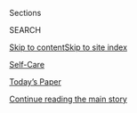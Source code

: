 <div id="app">

<div>

<div class="NYTAppHideMasthead css-zz1s19 e1suatyy0">

<div class="section css-ui9rw0 e1suatyy2">

<div class="css-11hrj97 er09x8g0">

<div class="css-6n7j50">

</div>

<span class="css-1dv1kvn">Sections</span>

<div class="css-10488qs">

<span class="css-1dv1kvn">SEARCH</span>

</div>

[Skip to content](#site-content)[Skip to site
index](#site-index)

</div>

<div id="masthead-section-label" class="css-1fnb9ct eaxe0e00">

[Self-Care](https://www.nytimes3xbfgragh.onion/section/style/self-care/)

</div>

<div class="css-10698na e1huz5gh0">

</div>

</div>

<div id="masthead-bar-one" class="section hasLinks css-15hmgas e1csuq9d3">

<div class="css-uqyvli e1csuq9d0">

</div>

<div class="css-1uqjmks e1csuq9d1">

</div>

<div class="css-9e9ivx">

[](https://myaccount.nytimes3xbfgragh.onion/auth/login?response_type=cookie&client_id=vi)

</div>

<div class="css-1bvtpon e1csuq9d2">

[Today’s Paper](https://www.nytimes3xbfgragh.onion/section/todayspaper)

</div>

</div>

</div>

</div>

<div data-aria-hidden="false">

<div id="site-content" data-role="main">

<div id="top-wrapper" class="css-15p45cc eaca97t0" type="top">

<div id="top-slug" class="css-19x0jxb eaca97t1" hidden="">

Advertisement

</div>

[Continue reading the main
story](#after-top)

<div class="ad top-wrapper" style="text-align:center;height:100%;display:block;min-height:90px">

<div id="top" class="place-ad" data-position="top" data-size-key="top">

</div>

</div>

<div id="after-top">

</div>

</div>

<div id="collection-scam-or-not" class="section css-15h4p1b e9abtgs0">

<div class="css-1j21atc e1svk9qx1">

<div class="css-fmiefx e1svk9qx2">

<div class="css-1hk7r2m eu54l5x0">

<div id="sponsor-wrapper" class="css-7a1pgi eaca97t0" type="sponsor" hidden="">

<div id="sponsor-slug" class="css-1l4mleb eaca97t1" hidden="">

Supported by

</div>

[Continue reading the main
story](#after-sponsor)

<div id="sponsor" class="ad sponsor-wrapper" style="text-align:left;height:100%;display:block">

</div>

<div id="after-sponsor">

</div>

</div>

</div>

### <span class="css-5xm8y ezz4tcd1">[Style](/section/style)</span>

</div>

<div class="css-nfcc9b e1svk9qx3">

<div class="css-vl9dhg e1svk9qx5">

<div class="css-1nrhkj6 e1svk9qx6">

# Scam or Not

<div class="follow-button-placeholder" data-collection-id="">

</div>

</div>

## <span>Fact-based information on wellness trends: Some might change your life — and some might just take your money.</span>

</div>

</div>

## <span>Fact-based information on wellness trends: Some might change your life — and some might just take your money.</span>

</div>

<div class="css-1rclpnj ekkqrpp0">

</div>

<div class="css-185go5a e1o5byef0">

<div class="css-15cbhtu">

  - [Latest](#stream-panel)
  - <span class="css-6n7j50">Search</span>
    <div class="control">
    <div class="label-container css-1dv1kvn">
    Search
    </div>
    <div class="css-wm4t3d">
    **<span id="clear-search-input" class="css-1dv1kvn">Clear this text
    input</span>
    </div>
    </div>
    <span class="css-1iovbfw"></span>

<div id="stream-panel" class="section css-8msx5b e1jz0cab1">

<div class="css-13mho3u">

1.  
    
    <div class="css-1cp3ece">
    
    <div class="css-1l4spti">
    
    [](/2020/02/13/style/self-care/coffee-benefits.html)
    
    <div class="css-79elbk">
    
    ![](https://static01.graylady3jvrrxbe.onion/images/2020/02/14/fashion/14scams-coffee2/14scams-coffee2-thumbWide-v2.jpg?quality=75&auto=webp&disable=upscale)
    
    </div>
    
    ## Is Coffee Good for You?
    
    Yes\! But it depends on the kind of coffee and the quantity.
    
    <div class="css-1nqbnmb ea5icrr0">
    
    By <span class="css-1n7hynb">Dawn
    MacKeen</span>
    
    </div>
    
    </div>
    
    <div class="css-1lc2l26 e1xfvim33">
    
    </div>
    
    </div>

2.  
    
    <div class="css-1cp3ece">
    
    <div class="css-1l4spti">
    
    [](/2020/01/02/style/self-care/keto-diet-explained-benefits.html)
    
    <div class="css-79elbk">
    
    ![](https://static01.graylady3jvrrxbe.onion/images/2020/01/02/fashion/02scams-keto-1/02scams-keto-1-thumbWide.jpg?quality=75&auto=webp&disable=upscale)
    
    </div>
    
    ## What Is the Keto Diet and Does It Work?
    
    Yes. But we don’t know how effective, or for how long.
    
    <div class="css-1nqbnmb ea5icrr0">
    
    By <span class="css-1n7hynb">Dawn
    MacKeen</span>
    
    </div>
    
    </div>
    
    <div class="css-1lc2l26 e1xfvim33">
    
    </div>
    
    </div>

3.  
    
    <div class="css-1cp3ece">
    
    <div class="css-1l4spti">
    
    [](/2019/11/27/style/self-care/probiotics-benefits.html)
    
    <div class="css-79elbk">
    
    ![](https://static01.graylady3jvrrxbe.onion/images/2019/12/01/fashion/27scam-probiotics-1/27scam-probiotics-1-thumbWide.jpg?quality=75&auto=webp&disable=upscale)
    
    </div>
    
    ## What Are the Benefits of Probiotics?
    
    Studies suggest that certain probiotics can help in certain
    contexts. But you will need to do your research. We can help.
    
    <div class="css-1nqbnmb ea5icrr0">
    
    By <span class="css-1n7hynb">Melinda Wenner
    Moyer</span>
    
    </div>
    
    </div>
    
    <div class="css-1lc2l26 e1xfvim33">
    
    </div>
    
    </div>

4.  
    
    <div class="css-1cp3ece">
    
    <div class="css-1l4spti">
    
    [](/2019/11/23/style/self-care/intermittent-fasting-benefits.html)
    
    <div class="css-79elbk">
    
    ![](https://static01.graylady3jvrrxbe.onion/images/2019/11/22/fashion/22scam-fasting-1/22scam-fasting-1-thumbWide-v2.jpg?quality=75&auto=webp&disable=upscale)
    
    </div>
    
    ## What Is Intermittent Fasting and Does It Really Work?
    
    Yes — but fasting offers weight loss similar to any reduction in
    calories. The best diet is the one where you are healthy, hydrated
    and living your best life. If fasting works for you, go for it.
    
    <div class="css-1nqbnmb ea5icrr0">
    
    By <span class="css-1n7hynb">Crystal
    Martin</span>
    
    </div>
    
    </div>
    
    <div class="css-1lc2l26 e1xfvim33">
    
    </div>
    
    </div>

5.  
    
    <div class="css-1cp3ece">
    
    <div class="css-1l4spti">
    
    [](/2019/11/09/style/self-care/collagen-benefits.html)
    
    <div class="css-79elbk">
    
    ![](https://static01.graylady3jvrrxbe.onion/images/2019/11/06/fashion/06scams-collagen2/06scams-collagen2-thumbWide.jpg?quality=75&auto=webp&disable=upscale)
    
    </div>
    
    ## Are There Benefits to Collagen Supplements?
    
    Maybe\! But get ready for a long-term relationship.
    
    <div class="css-1nqbnmb ea5icrr0">
    
    By <span class="css-1n7hynb">Gabriela
    Ulloa</span>
    
    </div>
    
    </div>
    
    <div class="css-1lc2l26 e1xfvim33">
    
    </div>
    
    </div>

6.  
    
    <div class="css-1cp3ece">
    
    <div class="css-1l4spti">
    
    [](/2019/11/01/style/self-care/fish-oil-benefits.html)
    
    <div class="css-79elbk">
    
    ![](https://static01.graylady3jvrrxbe.onion/images/2019/10/23/fashion/23scams-fishoil/23scams-fishoil-thumbWide-v2.jpg?quality=75&auto=webp&disable=upscale)
    
    </div>
    
    ## Should I Take Fish Oil?
    
    Omega-3 in fish oil is said to improve arthritis and reduce the
    likelihood of heart attacks. But the science suggests: Maybe just
    eat a fish once in a while.
    
    <div class="css-1nqbnmb ea5icrr0">
    
    By <span class="css-1n7hynb">Crystal
    Martin</span>
    
    </div>
    
    </div>
    
    <div class="css-1lc2l26 e1xfvim33">
    
    </div>
    
    </div>

7.  
    
    <div class="css-1cp3ece">
    
    <div class="css-1l4spti">
    
    [](/2019/10/16/style/self-care/celery-juice-benefits.html)
    
    <div class="css-79elbk">
    
    ![](https://static01.graylady3jvrrxbe.onion/images/2019/10/21/fashion/21scam-celery-benefits/21scam-celery-benefits-thumbWide.jpg?quality=75&auto=webp&disable=upscale)
    
    </div>
    
    ## Is Celery Juice a Sham?
    
    There are claims that the staid, crunchy workhorse usually found
    beside Buffalo wings can heal autoimmune diseases, among other
    benefits. Is that true?
    
    <div class="css-1nqbnmb ea5icrr0">
    
    By <span class="css-1n7hynb">Dawn
    MacKeen</span>
    
    </div>
    
    </div>
    
    <div class="css-1lc2l26 e1xfvim33">
    
    </div>
    
    </div>

8.  
    
    <div class="css-1cp3ece">
    
    <div class="css-1l4spti">
    
    [](/2019/10/16/style/self-care/kombucha-benefits.html)
    
    <div class="css-79elbk">
    
    ![](https://static01.graylady3jvrrxbe.onion/images/2019/10/21/fashion/21scam-kombucha-benefits/21scam-kombucha-benefits-thumbWide-v2.jpg?quality=75&auto=webp&disable=upscale)
    
    </div>
    
    ## Are There Benefits to Drinking Kombucha?
    
    If by “benefits” you mean being wildly popular and sometimes
    unpredictably alcoholic, then yes.
    
    <div class="css-1nqbnmb ea5icrr0">
    
    By <span class="css-1n7hynb">Dawn
    MacKeen</span>
    
    </div>
    
    </div>
    
    <div class="css-1lc2l26 e1xfvim33">
    
    </div>
    
    </div>

9.  
    
    <div class="css-1cp3ece">
    
    <div class="css-1l4spti">
    
    [](/2019/10/16/style/self-care/cbd-oil-benefits.html)
    
    <div class="css-79elbk">
    
    ![](https://static01.graylady3jvrrxbe.onion/images/2019/10/21/fashion/21scam-CBD/21scam-CBD-thumbWide-v5.jpg?quality=75&auto=webp&disable=upscale)
    
    </div>
    
    ## What Are the Benefits of CBD?
    
    More than 60 percent of CBD users were taking it for anxiety,
    according to a survey of 5,000 people. Does it help?
    
    <div class="css-1nqbnmb ea5icrr0">
    
    By <span class="css-1n7hynb">Dawn
    MacKeen</span>
    
    </div>
    
    </div>
    
    <div class="css-1lc2l26 e1xfvim33">
    
    </div>
    
    </div>

10. 
    
    <div class="css-1cp3ece">
    
    <div class="css-1l4spti">
    
    [](/2019/10/16/style/self-care/activated-charcoal-benefits.html)
    
    <div class="css-79elbk">
    
    ![](https://static01.graylady3jvrrxbe.onion/images/2019/10/21/fashion/21scam-charcoal/21scam-charcoal-thumbWide-v2.jpg?quality=75&auto=webp&disable=upscale)
    
    </div>
    
    ## What Is Activated Charcoal Used For, and Does it Really Work?
    
    Proponents claim that activated charcoal is a “natural detoxifier”
    that can remove harmful substances from the body.
    
    <div class="css-1nqbnmb ea5icrr0">
    
    By <span class="css-1n7hynb">Amitha Kalaichandran</span>
    
    </div>
    
    </div>
    
    <div class="css-1lc2l26 e1xfvim33">
    
    </div>
    
    </div>

<div class="css-13mho3u">

<div class="css-1t62hi8">

<div class="css-1stvaey">

Show
More

<div>

<div style="border:0;clip:rect(0 0 0 0);height:1px;margin:-1px;overflow:hidden;white-space:nowrap;padding:0;width:1px;position:absolute" data-role="log" data-aria-live="assertive">

</div>

<div style="border:0;clip:rect(0 0 0 0);height:1px;margin:-1px;overflow:hidden;white-space:nowrap;padding:0;width:1px;position:absolute" data-role="log" data-aria-live="assertive">

</div>

<div style="border:0;clip:rect(0 0 0 0);height:1px;margin:-1px;overflow:hidden;white-space:nowrap;padding:0;width:1px;position:absolute" data-role="log" data-aria-live="polite">

</div>

<div style="border:0;clip:rect(0 0 0 0);height:1px;margin:-1px;overflow:hidden;white-space:nowrap;padding:0;width:1px;position:absolute" data-role="log" data-aria-live="polite">

</div>

</div>

</div>

</div>

</div>

</div>

<div class="css-g6hk37 supplemental">

<div id="mid1-wrapper" class="css-10wkyv7 eaca97t0" type="lede">

<div id="mid1-slug" class="css-1tag3rd eaca97t1">

Advertisement

</div>

[Continue reading the main
story](#after-mid1)

<div id="mid1" class="ad mid1-wrapper" style="text-align:center;height:100%;display:block;min-height:250px">

</div>

<div id="after-mid1">

</div>

</div>

<div id="mktg-wrapper" class="css-oxle51 eaca97t0" type="mktg">

<div id="mktg-slug" class="css-1tag3rd eaca97t1">

Advertisement

</div>

[Continue reading the main
story](#after-mktg)

<div id="mktg" class="ad mktg-wrapper" style="text-align:center;height:100%;display:block">

</div>

<div id="after-mktg">

</div>

</div>

</div>

</div>

</div>

</div>

</div>

</div>

## Site Index

<div>

</div>

## Site Information Navigation

  - [© <span>2020</span> <span>The New York Times
    Company</span>](https://help.nytimes3xbfgragh.onion/hc/en-us/articles/115014792127-Copyright-notice)

<!-- end list -->

  - [NYTCo](https://www.nytco.com/)
  - [Contact
    Us](https://help.nytimes3xbfgragh.onion/hc/en-us/articles/115015385887-Contact-Us)
  - [Work with us](https://www.nytco.com/careers/)
  - [Advertise](https://nytmediakit.com/)
  - [T Brand Studio](http://www.tbrandstudio.com/)
  - [Your Ad
    Choices](https://www.nytimes3xbfgragh.onion/privacy/cookie-policy#how-do-i-manage-trackers)
  - [Privacy](https://www.nytimes3xbfgragh.onion/privacy)
  - [Terms of
    Service](https://help.nytimes3xbfgragh.onion/hc/en-us/articles/115014893428-Terms-of-service)
  - [Terms of
    Sale](https://help.nytimes3xbfgragh.onion/hc/en-us/articles/115014893968-Terms-of-sale)
  - [Site
    Map](https://spiderbites.nytimes3xbfgragh.onion)
  - [Help](https://help.nytimes3xbfgragh.onion/hc/en-us)
  - [Subscriptions](https://www.nytimes3xbfgragh.onion/subscription?campaignId=37WXW)

</div>

</div>
